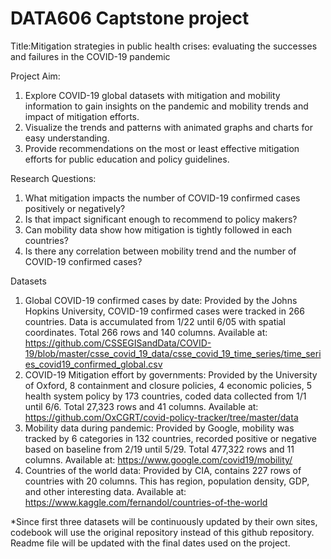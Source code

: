 # DATA606 Captstone project

Title:Mitigation strategies in public health crises: evaluating the successes and failures in the COVID-19 pandemic

Project Aim: 
1. Explore  COVID-19 global datasets with mitigation and mobility information to gain insights on the pandemic and mobility trends and impact of mitigation efforts.
2. Visualize the trends and patterns with animated graphs and charts for easy understanding.
3. Provide recommendations on the most or least effective mitigation efforts for public education and policy guidelines.

Research Questions:
1. What mitigation impacts the number of COVID-19 confirmed cases positively or negatively? 
2. Is that impact significant enough to recommend to policy makers?
3. Can mobility data show how mitigation is tightly followed in each countries?
4. Is there any correlation between mobility trend and the number of COVID-19 confirmed cases?

Datasets

1. Global COVID-19 confirmed cases by date: Provided by the Johns Hopkins University, COVID-19 confirmed cases were tracked in 266 countries. Data is accumulated from 1/22 until 6/05 with spatial coordinates. Total 266 rows and 140 columns. Available at: https://github.com/CSSEGISandData/COVID-19/blob/master/csse_covid_19_data/csse_covid_19_time_series/time_series_covid19_confirmed_global.csv
2. COVID-19 Mitigation effort by governments: Provided by the University of Oxford, 8 containment and closure policies, 4 economic policies, 5 health system policy by 173 countries, coded data collected from 1/1 until 6/6. Total 27,323 rows and 41 columns. Available at: https://github.com/OxCGRT/covid-policy-tracker/tree/master/data
3. Mobility data during pandemic: Provided by Google, mobility was tracked by 6 categories in 132 countries, recorded positive or negative based on baseline from 2/19 until 5/29. Total 477,322 rows and 11 columns. Available at: https://www.google.com/covid19/mobility/
4. Countries of the world data: Provided by CIA, contains 227 rows of countries with 20 columns. This has region, population density, GDP, and other interesting data. Available at: https://www.kaggle.com/fernandol/countries-of-the-world

*Since first three datasets will be continuously updated by their own sites, codebook will use the original repository instead of this github repository. Readme file will be updated with the final dates used on the project.
